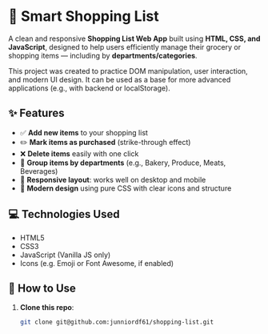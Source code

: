 # 🛒 Smart Shopping List

A clean and responsive **Shopping List Web App** built using **HTML, CSS, and JavaScript**, designed to help users efficiently manage their grocery or shopping items — including by **departments/categories**.

This project was created to practice DOM manipulation, user interaction, and modern UI design. It can be used as a base for more advanced applications (e.g., with backend or localStorage).


## ✨ Features

- ✅ **Add new items** to your shopping list
- ✏️ **Mark items as purchased** (strike-through effect)
- ❌ **Delete items** easily with one click
- 🧺 **Group items by departments** (e.g., Bakery, Produce, Meats, Beverages)
- 📱 **Responsive layout**: works well on desktop and mobile
- 🎨 **Modern design** using pure CSS with clear icons and structure


## 💻 Technologies Used

- HTML5
- CSS3
- JavaScript (Vanilla JS only)
- Icons (e.g. Emoji or Font Awesome, if enabled)


## 🚀 How to Use

1. **Clone this repo**:
   ```bash
   git clone git@github.com:junniordf61/shopping-list.git
